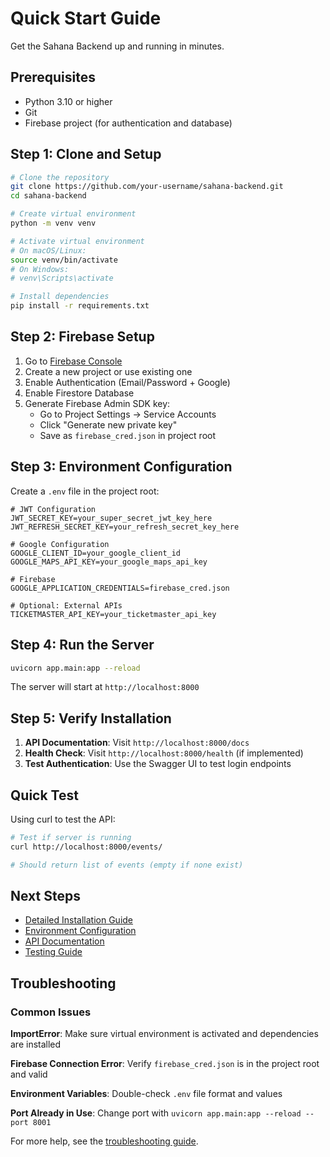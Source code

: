 # Quick Start Guide

Get the Sahana Backend up and running in minutes.

## Prerequisites

- Python 3.10 or higher
- Git
- Firebase project (for authentication and database)

## Step 1: Clone and Setup

```bash
# Clone the repository
git clone https://github.com/your-username/sahana-backend.git
cd sahana-backend

# Create virtual environment
python -m venv venv

# Activate virtual environment
# On macOS/Linux:
source venv/bin/activate
# On Windows:
# venv\Scripts\activate

# Install dependencies
pip install -r requirements.txt
```

## Step 2: Firebase Setup

1. Go to [Firebase Console](https://console.firebase.google.com/)
2. Create a new project or use existing one
3. Enable Authentication (Email/Password + Google)
4. Enable Firestore Database
5. Generate Firebase Admin SDK key:
   - Go to Project Settings → Service Accounts
   - Click "Generate new private key"
   - Save as `firebase_cred.json` in project root

## Step 3: Environment Configuration

Create a `.env` file in the project root:

```env
# JWT Configuration
JWT_SECRET_KEY=your_super_secret_jwt_key_here
JWT_REFRESH_SECRET_KEY=your_refresh_secret_key_here

# Google Configuration
GOOGLE_CLIENT_ID=your_google_client_id
GOOGLE_MAPS_API_KEY=your_google_maps_api_key

# Firebase
GOOGLE_APPLICATION_CREDENTIALS=firebase_cred.json

# Optional: External APIs
TICKETMASTER_API_KEY=your_ticketmaster_api_key
```

## Step 4: Run the Server

```bash
uvicorn app.main:app --reload
```

The server will start at `http://localhost:8000`

## Step 5: Verify Installation

1. **API Documentation**: Visit `http://localhost:8000/docs`
2. **Health Check**: Visit `http://localhost:8000/health` (if implemented)
3. **Test Authentication**: Use the Swagger UI to test login endpoints

## Quick Test

Using curl to test the API:

```bash
# Test if server is running
curl http://localhost:8000/events/

# Should return list of events (empty if none exist)
```

## Next Steps

- [Detailed Installation Guide](installation.md)
- [Environment Configuration](environment.md)
- [API Documentation](../api/overview.md)
- [Testing Guide](../testing/guide.md)

## Troubleshooting

### Common Issues

**ImportError**: Make sure virtual environment is activated and dependencies are installed

**Firebase Connection Error**: Verify `firebase_cred.json` is in the project root and valid

**Environment Variables**: Double-check `.env` file format and values

**Port Already in Use**: Change port with `uvicorn app.main:app --reload --port 8001`

For more help, see the [troubleshooting guide](../troubleshooting.md).
